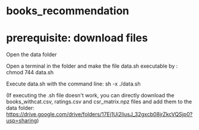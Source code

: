 # books_recommendation


# prerequisite: download files

Open the data folder

Open a terminal in the folder and make the file data.sh executable by : chmod 744 data.sh

Execute data.sh with the command line: sh -x ./data.sh

(If executing the .sh file doesn't work, you can directly download the books_withcat.csv, ratings.csv and csr_matrix.npz files and add them to the data folder: https://drive.google.com/drive/folders/17Ej1Ui2liusJ_32gxcb08jrZkcVQSjp0?usp=sharing)
